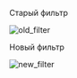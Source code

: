 Старый фильтр

![old_filter](https://user-images.githubusercontent.com/50327133/142410401-d596f485-0036-4bfc-8126-919fa044e7e6.jpg)


Новый фильтр

![new_filter](https://user-images.githubusercontent.com/50327133/142410415-8bab13af-ba02-49b2-a399-b7b1ac8da890.jpg)
